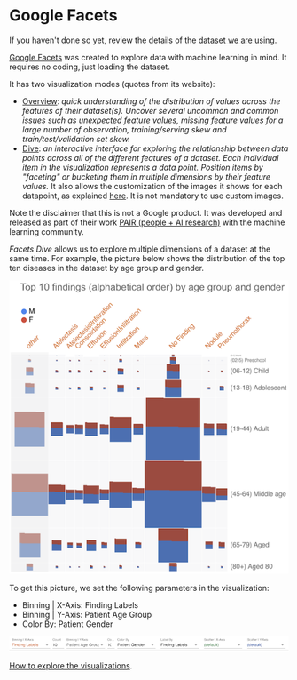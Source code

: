 # Google Facets

If you haven't done so yet, review the details of the [dataset we are using](../dataset.md).

[Google Facets](https://pair-code.github.io/facets/) was created to explore data with machine
learning in mind. It requires no coding, just loading the dataset.

It has two visualization modes (quotes from its website):

- [Overview](https://github.com/PAIR-code/facets#facets-overview): _quick understanding of the
  distribution of values across the features of their dataset(s). Uncover several uncommon and
  common issues such as unexpected feature values, missing feature values for a large number of
  observation, training/serving skew and train/test/validation set skew._
- [Dive](https://github.com/PAIR-code/facets#facets-dive): _an interactive interface for exploring
  the relationship between data points across all of the different features of a dataset. Each
  individual item in the visualization represents a data point. Position items by "faceting" or
  bucketing them in multiple dimensions by their feature values._ It also allows the customization
  of the images it shows for each datapoint, as explained
  [here](https://github.com/PAIR-code/facets/blob/master/facets_dive/README.md#providing-sprites-for-dive-to-render).
  It is not mandatory to use custom images.

Note the disclaimer that this is not a Google product. It was developed and released as part of
their work [PAIR (people + AI research)](https://pair.withgoogle.com/) with the machine learning
community.

_Facets Dive_ allows us to explore multiple dimensions of a dataset at the same time. For example,
the picture below shows the distribution of the top ten diseases in the dataset by age group and
gender.

![Top ten diseases](./pics/chestx-ray8-findings-age-group-gender.png)

To get this picture, we set the following parameters in the visualization:

- Binning | X-Axis: Finding Labels
- Binning | Y-Axis: Patient Age Group
- Color By: Patient Gender

![Visualization parameters](./pics/chestx-ray8-visualization-parameters.png)

[How to explore the visualizations](../README.md#if-you-want-to-explore-the-visualizations).
